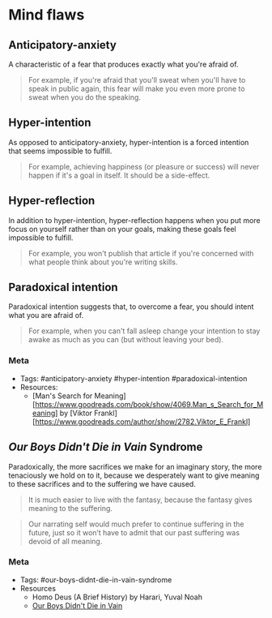 # Mind flaws

## Anticipatory-anxiety

A characteristic of a fear that produces exactly what you're afraid of.

> For example, if you're afraid that you'll sweat when you'll have to speak in public again, this fear will make you even more prone to sweat when you do the speaking.

## Hyper-intention

As opposed to anticipatory-anxiety, hyper-intention is a forced intention that seems impossible to fulfill.

> For example, achieving happiness (or pleasure or success) will never happen if it's a goal in itself. It should be a side-effect.

## Hyper-reflection

In addition to hyper-intention, hyper-reflection happens when you put more focus on yourself rather than on your goals, making these goals feel impossible to fulfill.

> For example, you won't publish that article if you're concerned with what people think about you're writing skills.

## Paradoxical intention

Paradoxical intention suggests that, to overcome a fear, you should intent what you are afraid of.

> For example, when you can't fall asleep change your intention to stay awake as much as you can (but without leaving your bed).

### Meta

- Tags: #anticipatory-anxiety #hyper-intention #paradoxical-intention
- Resources:
  - [Man's Search for Meaning][https://www.goodreads.com/book/show/4069.Man_s_Search_for_Meaning] by [Viktor Frankl][https://www.goodreads.com/author/show/2782.Viktor_E_Frankl]

## _Our Boys Didn't Die in Vain_ Syndrome

Paradoxically, the more sacrifices we make for an imaginary story, the more tenaciously we hold on to it, because we desperately want to give meaning to these sacrifices and to the suffering we have caused.

> It is much easier to live with the fantasy, because the fantasy gives meaning to the suffering.

> Our narrating self would much prefer to continue suffering in the future, just so it won’t have to admit that our past suffering was devoid of all meaning.

### Meta
- Tags: #our-boys-didnt-die-in-vain-syndrome
- Resources
  - Homo Deus (A Brief History) by Harari, Yuval Noah
  - [Our Boys Didn't Die in Vain](https://scrapsfromtheloft.com/2019/02/04/our-boys-didnt-die-in-vain-syndrome/)
